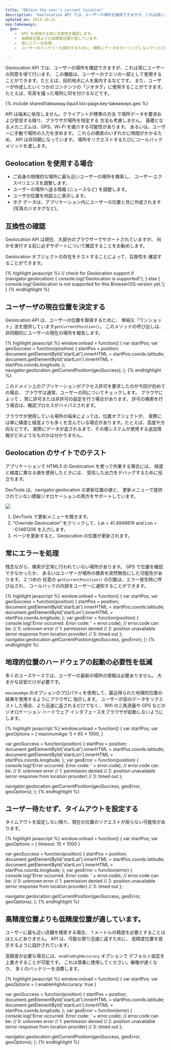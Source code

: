 ```yaml
---
title: "Obtain the user's current location"
description: "Geolocation API では、ユーザーの場所を確認できますが、これは常にユーザーの同意を得て行います。"
updated_on: 2014-10-21
key-takeaways:
  geo: 
    -  API を使用する前に互換性を確認します。
    -  高精度位置よりも低精度位置が適しています。
    -  常にエラーを処理。
    -  ユーザーのバッテリーを節約するために、頻繁にデータをポーリングしないでください。

---
```


<p class="intro">
  Geolocation API では、ユーザーの場所を確認できますが、これは常にユーザーの同意を得て行います。 この機能は、ユーザーのクエリの一部として使用することができます。たとえば、目的地点に人を案内するなどです。 また、ユーザーが作成したいくつかのコンテンツの「ジオタグ」に使用することができます。たとえば、写真を撮った場所に印を付けるなどです。
</p>



{% include shared/takeaway.liquid list=page.key-takeaways.geo %}

API は端末に依存しません。クライアントが標準の方法
で場所データを要求および受信する限り、ブラウザが場所を特定する
方法も考慮しません。 基礎となるメカニズムは、GPS、Wi-Fi を媒介する可能性があります。
あるいは、ユーザーに手動で場所の入力を求めます。 これらの検索のいずれかに時間がかかるため、
API は非同期になっています。
場所をリクエストするたびにコールバック メソッドを渡します。

## Geolocation を使用する場合

*  ご自身の物理的な場所に最も近いユーザーの場所を検索し、
ユーザー·エクスペリエンスを調整します。
*  ユーザーの場所へ送る情報 (ニュースなど) を調整します。
*  ユーザの位置を地図上に表示します。
*  タグ データは、アプリケーション内にユーザーの位置と共に作成されます
 (写真のジオタグなど)。


## 互換性の確認

Geolocation API は現在、大部分のブラウザーでサポートされていますが、
何かを実行する前に必ずサポートについて確認することをお勧めします。

Geolocation オブジェクトの存在をテストすることによって、互換性を
確認することができます。

{% highlight javascript %}
// check for Geolocation support
if (navigator.geolocation) {
  console.log('Geolocation is supported!');
}
else {
  console.log('Geolocation is not supported for this Browser/OS version yet.');
}
{% endhighlight %}

## ユーザーザの現在位置を決定する

Geolocation API は、ユーザーの位置を取得するために、
単純な「ワンショット」法を提供しています`getCurrentPosition()`。  このメソッドの呼び出しは、
非同期的にユーザーの現在の場所を報告します。

{% highlight javascript %}
window.onload = function() {
  var startPos;
  var geoSuccess = function(position) {
    startPos = position;
    document.getElementById('startLat').innerHTML = startPos.coords.latitude;
    document.getElementById('startLon').innerHTML = startPos.coords.longitude;
  };
  navigator.geolocation.getCurrentPosition(geoSuccess);
};
{% endhighlight %}

このドメイン上のアプリケーションがアクセス許可を要求したのが今回が初めての場合、
ブラウザは通常、ユーザーの同についてチェックします。 ブラウザによって
、常に許可または非許可の設定を行う場合があります。
許可の検索を行う場合は、確認プロセスがバイパスされます。

ブラウザが使用している場所の端末によっては、位置オブジェクトが、
実際には単に緯度と経度よりも多くを含んでいる場合があります。たとえば、高度や方向などです。  実際にデータが返されるまで、その場システムが使用する追加情報がどのようなものかは分かりません。

## Geolocation のサイトでのテスト

アプリケーションで HTML5 の Geolocation を使って作業する場合には、
経度と緯度に異なる値を使用したときには、
受信した出力をデバッグするために役立ちます。

DevTools は、navigator.geolocation の更新位置の値と、
更新メニューで提供されていない模擬ジオロケーションの両方をサポートしています。

<img src="images/emulategeolocation.png">

1. DevTools で更新メニューを開きます。
2. “Override Geolocation” をクリックして、Lat = 41.4949819 and Lon = -0.1461206 を入力します。
3. ページを更新すると、Geolocation の位置が更新されます。

##  常にエラーを処理

残念ながら、検索が正常に行われていない場所があります。 GPS で位置を確認できなかったか、
あるいはユーザーが場所の検索を突然無効にした可能性があります。 2 つめの
任意の `getCurrentPosition()` の引数は、エラー発生時に呼び出され、
コールバックの内部をユーザーに通知することができます。

{% highlight javascript %}
window.onload = function() {
  var startPos;
  var geoSuccess = function(position) {
    startPos = position;
    document.getElementById('startLat').innerHTML = startPos.coords.latitude;
    document.getElementById('startLon').innerHTML = startPos.coords.longitude;
  };
  var geoError = function(position) {
    console.log('Error occurred. Error code: ' + error.code);
    // error.code can be:
    //   0: unknown error
    //   1: permission denied
    //   2: position unavailable (error response from location provider)
    //   3: timed out
  };
  navigator.geolocation.getCurrentPosition(geoSuccess, geoError);
};
{% endhighlight %}

## 地理的位置のハードウェアの起動の必要性を低減

多くのユースケースでは、ユーザーの最新の場所の情報は必要ありません。
大まかな目安だけが必要です。

`maximumAge` のオプションのプロパティを使用して、最近得られた地理的位置の結果を使用するようにブラウザに
指示します。  ユーザーが前のデータをリクエストした場合、より迅速に返されるだけでなく、
Wifi の三角測量や GPS などのジオロケーション 
ハードウェア·インタフェースをブラウザが起動しないようにします。

{% highlight javascript %}
window.onload = function() {
  var startPos;
  var geoOptions = {
  	maximumAge: 5 * 60 * 1000,
  }

  var geoSuccess = function(position) {
    startPos = position;
    document.getElementById('startLat').innerHTML = startPos.coords.latitude;
    document.getElementById('startLon').innerHTML = startPos.coords.longitude;
  };
  var geoError = function(position) {
    console.log('Error occurred. Error code: ' + error.code);
    // error.code can be:
    //   0: unknown error
    //   1: permission denied
    //   2: position unavailable (error response from location provider)
    //   3: timed out
  };

  navigator.geolocation.getCurrentPosition(geoSuccess, geoError, geoOptions);
};
{% endhighlight %}

## ユーザー待たせず、タイムアウトを設定する

タイムアウトを設定しない限り、現在の位置のリクエストが戻らない可能性があります。

{% highlight javascript %}
window.onload = function() {
  var startPos;
  var geoOptions = {
     timeout: 10 * 1000
  }

  var geoSuccess = function(position) {
    startPos = position;
    document.getElementById('startLat').innerHTML = startPos.coords.latitude;
    document.getElementById('startLon').innerHTML = startPos.coords.longitude;
  };
  var geoError = function(error) {
    console.log('Error occurred. Error code: ' + error.code);
    // error.code can be:
    //   0: unknown error
    //   1: permission denied
    //   2: position unavailable (error response from location provider)
    //   3: timed out
  };

  navigator.geolocation.getCurrentPosition(geoSuccess, geoError, geoOptions);
};
{% endhighlight %}

## 高精度位置よりも低精度位置が適しています。

ユーザーに最も近い店舗を検索する場合、
1 メートルの精度を必要とすることはほとんどありません。  API は、可能な限り迅速に返すために、
低精度位置を提示するように設計されています。

高精度が必要な場合には、`enableHighAccuracy` オプションで
デフォルト設定を上書きすることが可能です。  これは慎重に使用してください。解像が遅くなり、
多くのバッテリーを消費します。

{% highlight javascript %}
window.onload = function() {
  var startPos;
  var geoOptions = {
    enableHighAccuracy: true
  }

  var geoSuccess = function(position) {
    startPos = position;
    document.getElementById('startLat').innerHTML = startPos.coords.latitude;
    document.getElementById('startLon').innerHTML = startPos.coords.longitude;
  };
  var geoError = function(error) {
    console.log('Error occurred. Error code: ' + error.code);
    // error.code can be:
    //   0: unknown error
    //   1: permission denied
    //   2: position unavailable (error response from location provider)
    //   3: timed out
  };

  navigator.geolocation.getCurrentPosition(geoSuccess, geoError, geoOptions);
};
{% endhighlight %}



